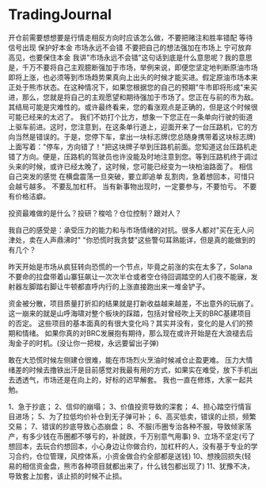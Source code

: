 # TradingJournal

开仓前需要想想要是行情走相反方向时应该怎么做，不要把赌注和胜率错配
等待信号出现
保护好本金
市场永远不会错
不要把自己的想法强加在市场上
宁可放弃高见，也要保住本金
我讲"市场永远不会错"这句话到底是什么意思呢？我的意思是，千万不要将自己主观臆断强加于市场，举例来说，即便您坚定地判断原油市场即将上涨，也必须等到市场趋势果真向上出头的时候才能买进。假定原油市场本来正处于熊市状态。在这种情况下，如果您根据您的自己的预期"牛市即将形成"来买进，那么，您就是将自己的主观愿望和期待强加于市场了。您正在与前的市为敌。其结局可能是灾难性的。或许最终看来，您的看涨观点是正确的，但是这个时候很可能已经来的太迟了。
我们不妨打个比方，想象一下您正在一条单向行驶的街道上驱车前进。这时，您注意到，在这条单行道上，迎面开来了一台压路机，它的方向当然是错误的。于是，您停下车，拿出一块标志牌(您总随身携带着这块标志牌)上面写着："停车，方向错了！"把这块牌子举到压路机前面。您知道这台压路机走错了方向。便是，压路机的驾驶员也许没能及时地注意到您。等到压路机终于调过头来的时候，或许已经太晚了，这时候，您可能已经变为一块柏油路面了。
相信自己突发的感觉
在横盘震荡一旦突破，要立即追单
乱割肉，急着想回本，可惜只会越亏越多。
不要乱加杠杆。
当有新事物出现时，一定要参与，不要怕亏。
不要有价格洁癖。

投资最难做的是什么？投研？梭哈？仓位控制？跟对人？

我自己的感受是：承受压力的能力和与市场情绪的对抗。很多人都对"买在无人问津处，卖在人声鼎沸时" "你恐慌时我贪婪"这些警句耳熟能详，但是真的能做到的有几个？ 

昨天开始是市场从疯狂转向恐慌的一个节点，毕竟之前涨的实在太多了，Solana不要命的拉盘带着山寨狂飙让一次次半仓或者空仓待回调踏空的人们夜不能寐，发射器左脚踏右脚让牛顿都直呼内行的上涨直接跑出来一堆金铲子。

资金被分散，项目质量打折扣的结果就是打新收益越来越差，不出意外的玩崩了。这一崩来的就是山呼海啸对整个板块的踩踏，包括对曾经吹上天的BRC基建项目的否定。
这些项目的基本面真的有很大变化吗？其实并没有，变化的是人们的预期和情绪。
如果你真的对BRC发展抱有期待，那么现在或许开始是在大浪褪去后淘金子的时机。(没让你一把梭，永远要留出子弹)

敢在大恐慌时候左侧建仓很难，能在市场烈火烹油时候减仓止盈更难。
压力大情绪差的时候去撸铁出汗是目前感觉对我最有用的方式，如果实在难受，放下手机出去透透气，市场还是在向上的，好标的迟早解套。
我也一直在修炼，大家一起共勉。

1、急于抄底；
2、信仰的崩塌；
3、价值投资导致的深套；
4、担心踏空行情盲目进场；
5、为了拉低均价补仓到无子弹可补；
6、高买低卖，错误的止损，频繁交易；
7、错误的抄底导致心态崩盘；
8、不服(币圈专治各种不服，导致倾家荡产，有多少钱在币圈都不够亏的，补就跌，千万别意气用事)
9、立场不坚定(亏了想回本，去玩合约想回本，小心身边让你做合约，加杠杆的人，没有基于专业的学习合约，仓位管理，风控体系，小资金做合约全部都是送钱)
10、想挽回损失(轻易的相信资金盘，熊市各种项目就都出来了，什么钱包都出现了)
11、犹豫不决，导致套上加套，该止损的时候不止损。
